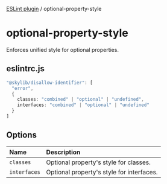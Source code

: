 [ESLint plugin](index.md) / optional-property-style

# optional-property-style

Enforces unified style for optional properties.

## eslintrc.js

```ts
"@skylib/disallow-identifier": [
  "error",
  {
    classes: "combined" | "optional" | "undefined",
    interfaces: "combined" | "optional" | "undefined"
  }
]
```

## Options

| Name | Description |
| :------ | :------ |
| `classes` | Optional property's style for classes. |
| `interfaces` | Optional property's style for interfaces. |
